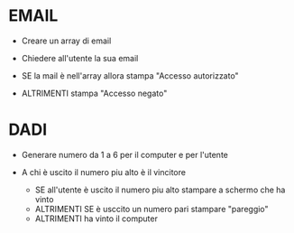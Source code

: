 # EMAIL

  - Creare un array di email

  - Chiedere all'utente la sua email

  - SE la mail è nell'array allora stampa "Accesso autorizzato"
  - ALTRIMENTI stampa "Accesso negato"

# DADI

  - Generare numero da 1 a 6 per il computer e per l'utente

  - A chi è uscito il numero piu alto è il vincitore

    - SE all'utente è uscito il numero piu alto stampare a schermo che ha vinto
    - ALTRIMENTI SE è usccito un numero pari stampare "pareggio"
    - ALTRIMENTI ha vinto il computer
